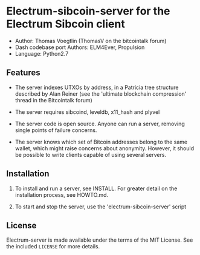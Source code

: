 Electrum-sibcoin-server for the Electrum Sibcoin client
=========================================

  * Author: Thomas Voegtlin (ThomasV on the bitcointalk forum)
  * Dash codebase port Authors: ELM4Ever, Propulsion
  * Language: Python2.7

Features
--------

  * The server indexes UTXOs by address, in a Patricia tree structure
    described by Alan Reiner (see the 'ultimate blockchain
    compression' thread in the Bitcointalk forum)

  * The server requires sibcoind, leveldb, x11_hash and plyvel

  * The server code is open source. Anyone can run a server, removing
    single points of failure concerns.

  * The server knows which set of Bitcoin addresses belong to the same
    wallet, which might raise concerns about anonymity. However, it
    should be possible to write clients capable of using several
    servers.

Installation
------------

  1. To install and run a server, see INSTALL. For greater
     detail on the installation process, see HOWTO.md.

  2. To start and stop the server, use the 'electrum-sibcoin-server' script



License
-------

Electrum-server is made available under the terms of the MIT License.
See the included `LICENSE` for more details.
